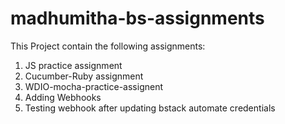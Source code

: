 # madhumitha-bs-assignments

This Project contain the following assignments:
1. JS practice assignment
2. Cucumber-Ruby assignment
3. WDIO-mocha-practice-assignent
4. Adding Webhooks
5. Testing webhook after updating bstack automate credentials
